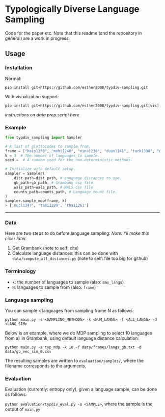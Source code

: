 # Typologically Diverse Language Sampling

Code for the paper etc. Note that this readme (and the repository in general) are a work in progress.

## Usage
### Installation
Normal:
```
pip install git+https://github.com/esther2000/typdiv-sampling.git
```

With visualization support:
```
pip install git+https://github.com/esther2000/typdiv-sampling.git[vis]
```

*instructions on data prep script here*

### Example
```python
from typdiv_sampling import Sampler

# A list of glottocodes to sample from.
frame = ["haio1238", "mehi1240", "nina1238", "duun1241", "turk1308", "nyan1301"]
k = 3  # The number of languages to sample.
seed =  # A random seed for the non-deterministic methods.

# Initialize with default setup.
sampler = Sampler(
    dist_path=dist_path, # Language distances to use.
    gb_path=gb_path, # Grambank csv file.
    wals_path=wals_path, # WALS csv file
    counts_path=counts_path, # Language count file.
)
sampler.sample_mdp(frame, k)
> ['nucl1347', 'tami1289', 'thai1261'] 
```

---

### Data

Here are two steps to do before language sampling:
*Note: I'll make this nicer later.*

1. Get Grambank (note to self: cite)
2. Calculate language distances: this can be done with `data/compute_all_distances.py` (note to self: file too big for github)


### Terminology
- `k`: the number of languages to sample (also: `max_langs`)
- `N`: languages to sample from (also: `frame`)

### Language sampling

You can sample k languages from sampling frame N as follows:

`python main.py -s <SAMPLING_METHODS> -k <NUM_LANGS> -f <ALL_LANGS> -d <LANG_SIM>`

Below is an example, where we do MDP sampling to select 10 languages from all in Grambank, using default language distance calculation:

`python main.py -s typ_mdp -k 10 -f data/frames/langs_gb.txt -d data/gb_vec_sim_0.csv`

The resulting samples are written to `evaluation/samples/`, where the filename corresponds to the arguments.


### Evaluation

Evaluation (currently: entropy only), given a language sample, can be done as follows:

`python evaluation/typdiv_eval.py -s <SAMPLE>`, where the sample is the output of `main.py`

